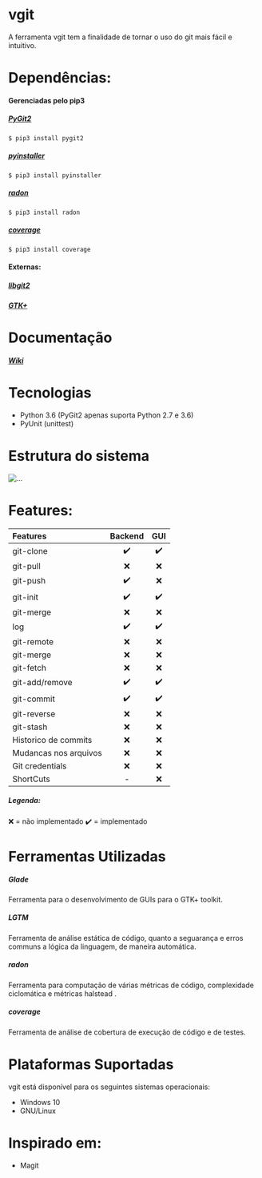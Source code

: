 # vgit
A ferramenta vgit tem a finalidade de tornar o uso do git mais fácil e intuitivo.


# Dependências:
#### Gerenciadas pelo pip3
##### [PyGit2](https://www.pygit2.org/)
`
$ pip3 install pygit2
`
##### [pyinstaller](https://www.pyinstaller.org/)
`
$ pip3 install pyinstaller
`
##### [radon](https://radon.readthedocs.io/en/latest/)
`
$ pip3 install radon
`
##### [coverage](https://coverage.readthedocs.io/en/latest/)
`
$ pip3 install coverage
`

#### Externas:
##### [libgit2](https://libgit2.org/)
##### [GTK+](https://www.gtk.org/)


# Documentação
##### [Wiki](https://github.com/adrianograms/Trabalho-PES/wiki)


# Tecnologias
* Python 3.6 (PyGit2 apenas suporta Python 2.7 e 3.6)
* PyUnit (unittest)

# Estrutura do sistema
![...](waste_of_fucking_time.jpeg)

# Features:
| Features              | Backend | GUI |
|:----------------------|:-------:|:---:|
| git-clone             | ✔️      | ✔️  |
| git-pull              | ️❌      | ️❌  |
| git-push              | ✔️      | ❌  |
| git-init              | ✔️      | ✔️  |
| git-merge             | ❌️      | ❌  |
| log                   | ✔️      | ✔️  |
| git-remote            | ️❌      | ️❌  |
| git-merge             | ❌️      | ❌  |
| git-fetch             | ❌️      | ❌  |
| git-add/remove        | ✔️      | ✔️  |
| git-commit            | ✔️      | ✔️  |
| git-reverse           | ❌      | ❌  |
| git-stash             | ❌      | ❌  |
| Historico de commits  | ❌      | ❌  |
| Mudancas nos arquivos | ❌      | ❌  |
| Git credentials       | ❌      | ❌  |
| ShortCuts             | -       | ❌  |
##### Legenda:
❌ = não implementado
✔️ = implementado


# Ferramentas Utilizadas
##### Glade
Ferramenta para o desenvolvimento de GUIs para o GTK+ toolkit.

##### LGTM
Ferramenta de análise estática de  código, quanto a seguarança e erros communs a lógica da linguagem, de maneira automática.

##### radon
Ferramenta para computação de várias métricas de código, complexidade ciclomática e métricas halstead .

##### coverage
Ferramenta de análise de cobertura de execução de código e de testes.


# Plataformas Suportadas
vgit está disponível para os seguintes sistemas operacionais:
* Windows 10
* GNU/Linux


# Inspirado em:
* Magit
